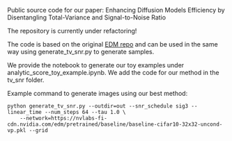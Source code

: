Public source code for our paper: Enhancing Diffusion Models Efficiency by Disentangling Total-Variance and Signal-to-Noise Ratio

The repository is currently under refactoring! 

The code is based on the original [EDM repo](https://github.com/NVlabs/edm) and can be used in the same way using generate_tv_snr.py to generate samples.

We provide the notebook to generate our toy examples under analytic_score_toy_example.ipynb.
We add the code for our method in the tv_snr folder.

Example command to generate images using our best method:
```
python generate_tv_snr.py --outdir=out --snr_schedule sig3 --linear_time --num_steps 64 --tau 1.0 \
    --network=https://nvlabs-fi-cdn.nvidia.com/edm/pretrained/baseline/baseline-cifar10-32x32-uncond-vp.pkl --grid

```
